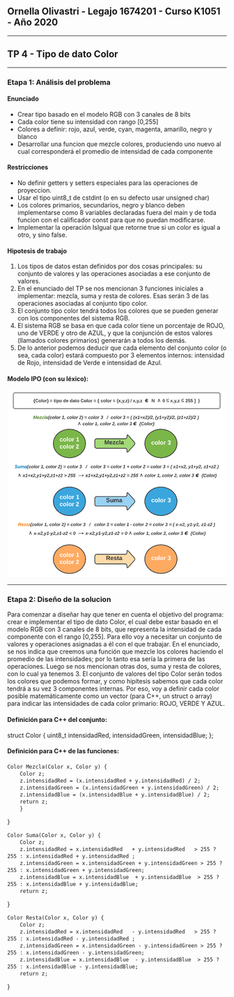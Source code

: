 ﻿## Ornella Olivastri - Legajo 1674201 - Curso K1051 - Año 2020 
---
## TP 4 - Tipo de dato Color
---
### Etapa 1: Análisis del problema
#### Enunciado
- Crear tipo basado en el modelo RGB con 3 canales de 8 bits
- Cada color tiene su intensidad con rango [0,255]
- Colores a definir: rojo, azul, verde, cyan, magenta, amarillo, negro y blanco
- Desarrollar una funcion que mezcle colores, produciendo uno nuevo al cual corresponderá el promedio de intensidad de cada componente

#### Restricciones
- No definir getters y setters especiales para las operaciones de proyeccion. 
- Usar el tipo uint8_t de cstdint (o en su defecto usar unsigned char) 
- Los colores primarios, secundarios, negro y blanco deben implementarse como 8 variables declaradas fuera del main y de toda funcion con el calificador const para que no puedan modificarse.
- Implementar la operación IsIgual que retorne true si un color es igual a otro, y sino false. 

#### Hipotesis de trabajo
1. Los tipos de datos estan definidos por dos cosas principales: su conjunto de valores y las operaciones asociadas a ese conjunto de valores.
2. En el enunciado del TP se nos mencionan 3 funciones iniciales a implementar: mezcla, suma y resta de colores. Esas serán 3 de las operaciones asociadas al conjunto tipo color.
3. El conjunto tipo color tendrá todos los colores que se pueden generar con los componentes del sistema RGB.
4. El sistema RGB se basa en que cada color tiene un porcentaje de ROJO, uno de VERDE y otro de AZUL, y que la conjunción de estos valores (llamados colores primarios) generarán a todos los demás. 
5. De lo anterior podemos deducir que cada elemento del conjunto color (o sea, cada color) estará compuesto por 3 elementos internos: intensidad de Rojo, intensidad de Verde e intensidad de Azul.

#### Modelo IPO (con su léxico): 
![](IPO.PNG)

---
### Etapa 2: Diseño de la solucion
Para comenzar a diseñar hay que tener en cuenta el objetivo del programa: crear e implementar el tipo de dato Color, el cual debe estar basado en el modelo RGB con 3 canales de 8 bits, que representa la intensidad de cada componente con el rango [0,255]. Para ello voy a necesitar un conjunto de valores y operaciones asignadas a él con el que trabajar. En el enunciado, se nos indica que creemos una función que mezcle los colores haciendo el promedio de las intensidades; por lo tanto esa sería la primera de las operaciones. Luego se nos mencionan otras dos, suma y resta de colores, con lo cual ya tenemos 3. 
El conjunto de valores del tipo Color serán todos los colores que podemos formar, y como hipítesis sabemos que cada color tendrá a su vez 3 componentes internas. Por eso, voy a definir cada color posible matemáticamente como un vector (para C++, un struct o array) para indicar las intensidades de cada color primario: ROJO, VERDE Y AZUL.

#### Definición para C++ del conjunto:

struct Color { uint8_t intensidadRed, intensidadGreen, intensidadBlue; };

#### Definición para C++ de las funciones:
    
	Color Mezcla(Color x, Color y) {
	    Color z;
	    z.intensidadRed = (x.intensidadRed + y.intensidadRed) / 2;
	    z.intensidadGreen = (x.intensidadGreen + y.intensidadGreen) / 2;
	    z.intensidadBlue = (x.intensidadBlue + y.intensidadBlue) / 2;
	    return z;
	    }
 }

	Color Suma(Color x, Color y) {
	    Color z;
        z.intensidadRed = x.intensidadRed   + y.intensidadRed   > 255 ? 255 : x.intensidadRed + y.intensidadRed ;
	    z.intensidadGreen = x.intensidadGreen + y.intensidadGreen > 255 ? 255 : x.intensidadGreen + y.intensidadGreen;
	    z.intensidadBlue = x.intensidadBlue  + y.intensidadBlue  > 255 ? 255 : x.intensidadBlue + y.intensidadBlue;
        return z;
}

	Color Resta(Color x, Color y) {
	    Color z;
        z.intensidadRed = x.intensidadRed   - y.intensidadRed   > 255 ? 255 : x.intensidadRed - y.intensidadRed ;
	    z.intensidadGreen = x.intensidadGreen - y.intensidadGreen > 255 ? 255 : x.intensidadGreen - y.intensidadGreen;
	    z.intensidadBlue = x.intensidadBlue  - y.intensidadBlue  > 255 ? 255 : x.intensidadBlue - y.intensidadBlue;
        return z;
}








